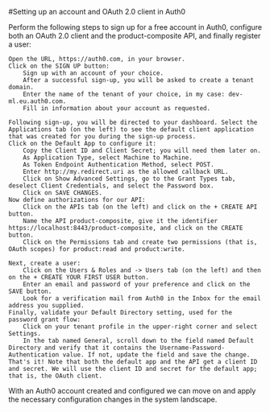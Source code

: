 
#Setting up an account and OAuth 2.0 client in Auth0

Perform the following steps to sign up for a free account in Auth0, configure both an OAuth 2.0 client and the product-composite API, and finally register a user:

    Open the URL, https://auth0.com, in your browser.
    Click on the SIGN UP button: 
        Sign up with an account of your choice.
        After a successful sign-up, you will be asked to create a tenant domain.
        Enter the name of the tenant of your choice, in my case: dev-ml.eu.auth0.com.
        Fill in information about your account as requested.

    Following sign-up, you will be directed to your dashboard. Select the Applications tab (on the left) to see the default client application that was created for you during the sign-up process.
    Click on the Default App to configure it:
        Copy the Client ID and Client Secret; you will need them later on.
        As Application Type, select Machine to Machine.
        As Token Endpoint Authentication Method, select POST.
        Enter http://my.redirect.uri as the allowed callback URL.
        Click on Show Advanced Settings, go to the Grant Types tab, deselect Client Credentials, and select the Password box.
        Click on SAVE CHANGES.
    Now define authorizations for our API:
        Click on the APIs tab (on the left) and click on the + CREATE API button.
        Name the API product-composite, give it the identifier https://localhost:8443/product-composite, and click on the CREATE button.
        Click on the Permissions tab and create two permissions (that is, OAuth scopes) for product:read and product:write.

    Next, create a user:
        Click on the Users & Roles and -> Users tab (on the left) and then on the + CREATE YOUR FIRST USER button.
        Enter an email and password of your preference and click on the SAVE button.
        Look for a verification mail from Auth0 in the Inbox for the email address you supplied.
    Finally, validate your Default Directory setting, used for the password grant flow:
        Click on your tenant profile in the upper-right corner and select Settings.
        In the tab named General, scroll down to the field named Default Directory and verify that it contains the Username-Password-Authentication value. If not, update the field and save the change.
    That's it! Note that both the default app and the API get a client ID and secret. We will use the client ID and secret for the default app; that is, the OAuth client. 

With an Auth0 account created and configured we can move on and apply the necessary configuration changes in the system landscape.
